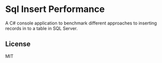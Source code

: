 # Sql Insert Performance

A C# console application to benchmark different approaches to inserting records in to a table in SQL Server.

## License 

MIT